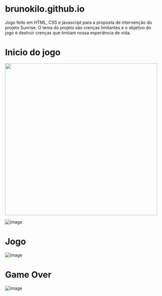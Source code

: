 # brunokilo.github.io
Jogo feito em HTML, CSS e javascript para a proposta de intervenção do projeto Sunrise. O tema do projeto são crenças limitantes e o objetivo do jogo é destruir crenças que limitam nossa experiência de vida. 


# Inicio do jogo 

<img src="https://github.com/user-attachments/assets/478d1666-2792-4c63-9d03-27797173df37" width="500" />

![image](https://github.com/user-attachments/assets/478d1666-2792-4c63-9d03-27797173df37)

# Jogo 

![image](https://github.com/user-attachments/assets/51dafb3a-6553-4ebf-8fb7-60bebf465fbf)




# Game Over
![image](https://github.com/user-attachments/assets/e4865a19-2e9e-467d-9de3-96bf8b29ee6c)
